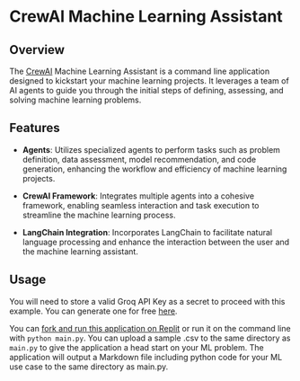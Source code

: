 # CrewAI Machine Learning Assistant

## Overview

The [CrewAI](https://docs.crewai.com/) Machine Learning Assistant is a command line application designed to kickstart your machine learning projects. It leverages a team of AI agents to guide you through the initial steps of defining, assessing, and solving machine learning problems.

## Features

- **Agents**: Utilizes specialized agents to perform tasks such as problem definition, data assessment, model recommendation, and code generation, enhancing the workflow and efficiency of machine learning projects.

- **CrewAI Framework**: Integrates multiple agents into a cohesive framework, enabling seamless interaction and task execution to streamline the machine learning process.

- **LangChain Integration**: Incorporates LangChain to facilitate natural language processing and enhance the interaction between the user and the machine learning assistant.

## Usage

<!-- markdown-link-check-disable -->

You will need to store a valid Groq API Key as a secret to proceed with this example. You can generate one for free [here](https://console.groq.com/keys).

<!-- markdown-link-check-enable -->

You can [fork and run this application on Replit](https://replit.com/@GroqCloud/CrewAI-Machine-Learning-Assistant) or run it on the command line with `python main.py`. You can upload a sample .csv to the same directory as `main.py` to give the application a head start on your ML problem. The application will output a Markdown file including python code for your ML use case to the same directory as main.py.
